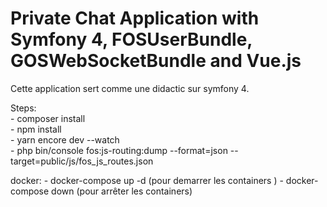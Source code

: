 # Private Chat Application with Symfony 4, FOSUserBundle, GOSWebSocketBundle and Vue.js

Cette application sert comme une didactic sur symfony 4.

Steps:  
    - composer install  
    - npm install  
    - yarn encore dev --watch  
    - php bin/console fos:js-routing:dump --format=json --target=public/js/fos_js_routes.json
    
docker:
    - docker-compose up -d (pour demarrer les containers )
    - docker-compose down (pour arrêter les containers)
    